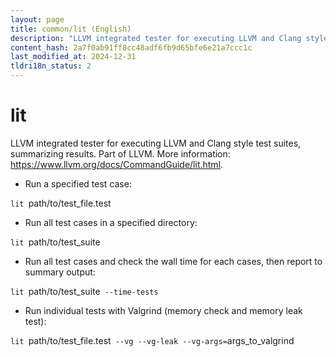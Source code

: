 ```yaml
---
layout: page
title: common/lit (English)
description: "LLVM integrated tester for executing LLVM and Clang style test suites, summarizing results."
content_hash: 2a7f0ab91ff8cc48adf6fb9d65bfe6e21a7ccc1c
last_modified_at: 2024-12-31
tldri18n_status: 2
---
```

# lit

LLVM integrated tester for executing LLVM and Clang style test suites, summarizing results.
Part of LLVM.
More information: <https://www.llvm.org/docs/CommandGuide/lit.html>.

- Run a specified test case:

`lit `<span class="tldr-var badge badge-pill bg-dark-lm bg-white-dm text-white-lm text-dark-dm font-weight-bold">path/to/test_file.test</span>

- Run all test cases in a specified directory:

`lit `<span class="tldr-var badge badge-pill bg-dark-lm bg-white-dm text-white-lm text-dark-dm font-weight-bold">path/to/test_suite</span>

- Run all test cases and check the wall time for each cases, then report to summary output:

`lit `<span class="tldr-var badge badge-pill bg-dark-lm bg-white-dm text-white-lm text-dark-dm font-weight-bold">path/to/test_suite</span>` --time-tests`

- Run individual tests with Valgrind (memory check and memory leak test):

`lit `<span class="tldr-var badge badge-pill bg-dark-lm bg-white-dm text-white-lm text-dark-dm font-weight-bold">path/to/test_file.test</span>` --vg --vg-leak --vg-args=`<span class="tldr-var badge badge-pill bg-dark-lm bg-white-dm text-white-lm text-dark-dm font-weight-bold">args_to_valgrind</span>
